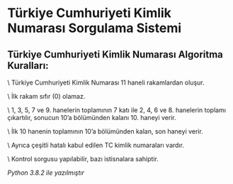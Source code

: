 # Türkiye Cumhuriyeti Kimlik Numarası Sorgulama Sistemi

## Türkiye Cumhuriyeti Kimlik Numarası Algoritma Kuralları:

  \ Türkiye Cumhuriyeti Kimlik Numarası 11 haneli rakamlardan oluşur.

  \ İlk rakam sıfır (0) olamaz.

  \ 1, 3, 5, 7 ve 9. hanelerin toplamının 7 katı ile 2, 4, 6 ve 8. hanelerin toplamı çıkartılır, sonucun 10’a bölümünden kalanı 10. haneyi verir.

  \ İlk 10 hanenin toplamının 10’a bölümünden kalan, son haneyi verir.

  \ Ayrıca çeşitli hatalı kabul edilen TC kimlik numaraları vardır.

  \ Kontrol sorgusu yapılabilir, bazı istisnalara sahiptir.

*Python 3.8.2 ile yazılmıştır*
